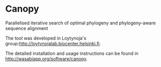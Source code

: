 Canopy
======

Parallelised iterative search of optimal phylogeny and phylogeny-aware sequence alignment

The tool was developed in Loytynoja's group:http://loytynojalab.biocenter.helsinki.fi.

The detailed installation and usage instructions can be found in http://wasabiapp.org/software/canopy.
